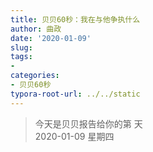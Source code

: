 ```yaml
---
title: 贝贝60秒：我在与他争执什么
author: 曲政
date: '2020-01-09'
slug: 
tags:
- 
categories:
- 贝贝60秒
typora-root-url: ../../static
---
```

> 今天是贝贝报告给你的第  天   
> 2020-01-09 星期四 